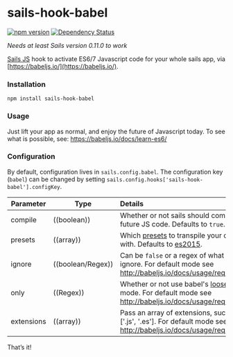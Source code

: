 # sails-hook-babel
[![npm version](https://badge.fury.io/js/sails-hook-babel.svg)](https://npmjs.org/package/sails-hook-babel) [![Dependency Status](https://img.shields.io/david/artificialio/sails-hook-babel.svg?style=flat)](https://david-dm.org/artificialio/sails-hook-babel)

*Needs at least Sails version 0.11.0 to work*

[Sails JS](http://sailsjs.org) hook to activate ES6/7 Javascript code for your whole sails app, via [https://babeljs.io/](https://babeljs.io/).

### Installation

`npm install sails-hook-babel`

### Usage

Just lift your app as normal, and enjoy the future of Javascript today. To see what is possible, see: https://babeljs.io/docs/learn-es6/

### Configuration

By default, configuration lives in `sails.config.babel`.  The configuration key (`babel`) can be changed by setting `sails.config.hooks['sails-hook-babel'].configKey`.

Parameter      | Type                | Details
-------------- | ------------------- |:---------------------------------
compile        | ((boolean)) | Whether or not sails should compile future JS code.  Defaults to `true`.
presets        | ((array)) | Which [presets](http://babeljs.io/docs/plugins/#presets) to transpile your code with. Defaults to [es2015](http://babeljs.io/docs/plugins/preset-es2015/).
ignore         | ((boolean/Regex)) | Can be `false` or a regex of what to ignore. For default mode see http://babeljs.io/docs/usage/require/
only           | ((Regex)) | Whether or not use babel's [loose](http://babeljs.io/docs/usage/loose/) mode. For default mode see http://babeljs.io/docs/usage/require/
extensions     | ((array)) | Pass an array of extensions, such as ['.js', '.es'].  For default mode see http://babeljs.io/docs/usage/require/

That&rsquo;s it!
